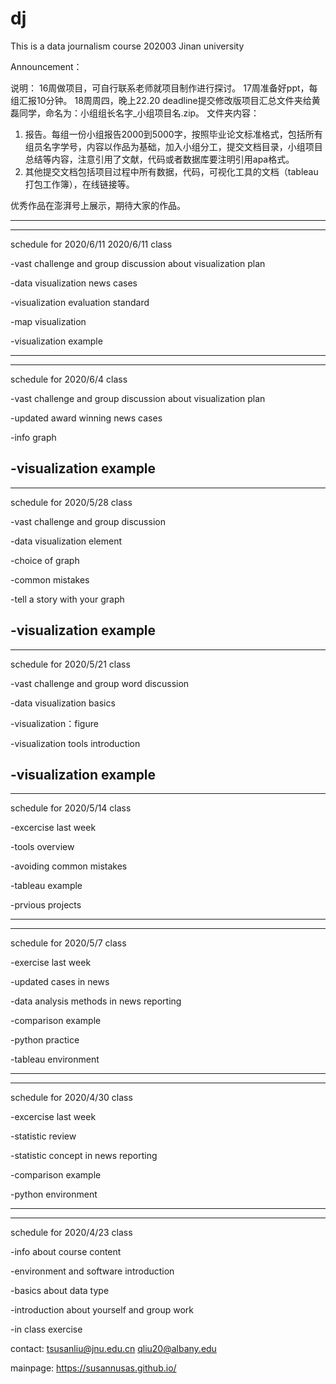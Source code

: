 # dj
This is a data journalism course 202003 Jinan university

Announcement：

说明：
16周做项目，可自行联系老师就项目制作进行探讨。
17周准备好ppt，每组汇报10分钟。
18周周四，晚上22.20 deadline提交修改版项目汇总文件夹给黄磊同学，命名为：小组组长名字_小组项目名.zip。 
文件夹内容：
1. 报告。每组一份小组报告2000到5000字，按照毕业论文标准格式，包括所有组员名字学号，内容以作品为基础，加入小组分工，提交文档目录，小组项目总结等内容，注意引用了文献，代码或者数据库要注明引用apa格式。
2. 其他提交文档包括项目过程中所有数据，代码，可视化工具的文档（tableau打包工作簿），在线链接等。

优秀作品在澎湃号上展示，期待大家的作品。



----------------------------------
----------------------------------
schedule for 2020/6/11 2020/6/11 class

-vast challenge and group discussion about visualization plan

-data visualization news cases

-visualization evaluation standard

-map visualization 

-visualization example

----------------------------------
----------------------------------
schedule for 2020/6/4  class

-vast challenge and group discussion about visualization plan

-updated award winning news cases

-info graph

-visualization example
----------------------------------
----------------------------------
schedule for 2020/5/28 class

-vast challenge and group discussion

-data visualization element

-choice of graph

-common mistakes

-tell a story with your graph 

-visualization example
----------------------------------
----------------------------------
schedule for 2020/5/21 class

-vast challenge and group word discussion

-data visualization basics

-visualization：figure 

-visualization tools introduction 

-visualization example
----------------------------------
----------------------------------
schedule for 2020/5/14 class

-excercise last week

-tools overview

-avoiding common mistakes

-tableau example

-prvious projects

----------------------------------
----------------------------------

schedule for 2020/5/7 class

-exercise last week

-updated cases in news

-data analysis methods in news reporting

-comparison example

-python practice

-tableau environment

----------------------------------
----------------------------------
schedule for 2020/4/30 class

-excercise last week

-statistic review

-statistic concept in news reporting

-comparison example

-python environment

----------------------------------
----------------------------------

schedule for 2020/4/23 class

-info about course content

-environment and software introduction

-basics about data type

-introduction about yourself and group work

-in class exercise 

contact:
tsusanliu@jnu.edu.cn
qliu20@albany.edu

mainpage: 
https://susannusas.github.io/
